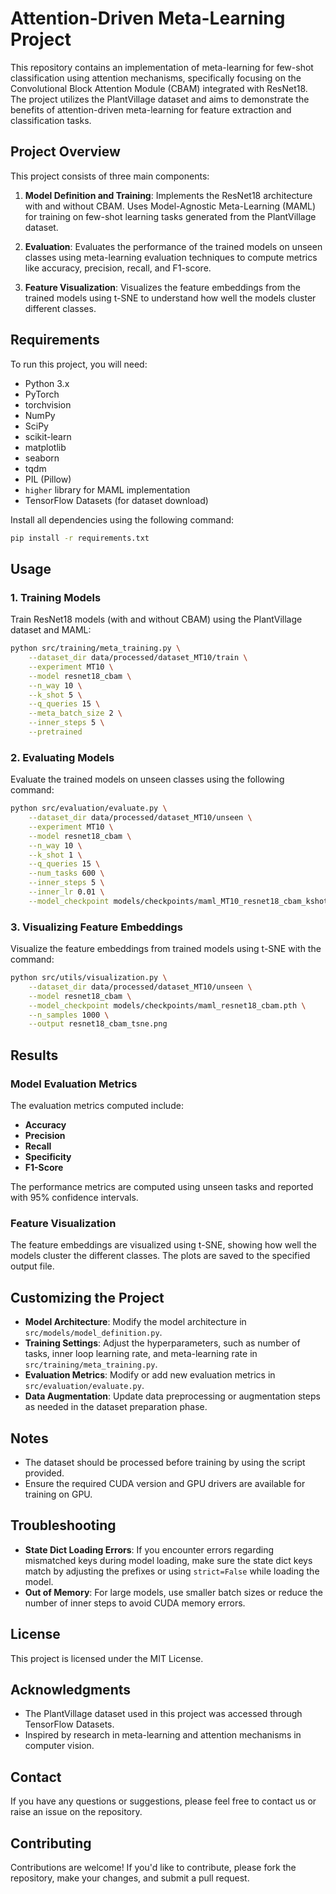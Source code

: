 # Attention-Driven Meta-Learning Project

This repository contains an implementation of meta-learning for few-shot classification using attention mechanisms, specifically focusing on the Convolutional Block Attention Module (CBAM) integrated with ResNet18. The project utilizes the PlantVillage dataset and aims to demonstrate the benefits of attention-driven meta-learning for feature extraction and classification tasks.

## Project Overview

This project consists of three main components:

1. **Model Definition and Training**: Implements the ResNet18 architecture with and without CBAM. Uses Model-Agnostic Meta-Learning (MAML) for training on few-shot learning tasks generated from the PlantVillage dataset.

2. **Evaluation**: Evaluates the performance of the trained models on unseen classes using meta-learning evaluation techniques to compute metrics like accuracy, precision, recall, and F1-score.

3. **Feature Visualization**: Visualizes the feature embeddings from the trained models using t-SNE to understand how well the models cluster different classes.

## Requirements

To run this project, you will need:

- Python 3.x
- PyTorch
- torchvision
- NumPy
- SciPy
- scikit-learn
- matplotlib
- seaborn
- tqdm
- PIL (Pillow)
- `higher` library for MAML implementation
- TensorFlow Datasets (for dataset download)

Install all dependencies using the following command:

```bash
pip install -r requirements.txt
```

## Usage

### 1. Training Models

Train ResNet18 models (with and without CBAM) using the PlantVillage dataset and MAML:

```bash
python src/training/meta_training.py \
    --dataset_dir data/processed/dataset_MT10/train \
    --experiment MT10 \
    --model resnet18_cbam \
    --n_way 10 \
    --k_shot 5 \
    --q_queries 15 \
    --meta_batch_size 2 \
    --inner_steps 5 \
    --pretrained
```

### 2. Evaluating Models

Evaluate the trained models on unseen classes using the following command:

```bash
python src/evaluation/evaluate.py \
    --dataset_dir data/processed/dataset_MT10/unseen \
    --experiment MT10 \
    --model resnet18_cbam \
    --n_way 10 \
    --k_shot 1 \
    --q_queries 15 \
    --num_tasks 600 \
    --inner_steps 5 \
    --inner_lr 0.01 \
    --model_checkpoint models/checkpoints/maml_MT10_resnet18_cbam_kshot1.pth
```

### 3. Visualizing Feature Embeddings

Visualize the feature embeddings from trained models using t-SNE with the command:

```bash
python src/utils/visualization.py \
    --dataset_dir data/processed/dataset_MT10/unseen \
    --model resnet18_cbam \
    --model_checkpoint models/checkpoints/maml_resnet18_cbam.pth \
    --n_samples 1000 \
    --output resnet18_cbam_tsne.png
```

## Results

### Model Evaluation Metrics

The evaluation metrics computed include:
- **Accuracy**
- **Precision**
- **Recall**
- **Specificity**
- **F1-Score**

The performance metrics are computed using unseen tasks and reported with 95% confidence intervals.

### Feature Visualization

The feature embeddings are visualized using t-SNE, showing how well the models cluster the different classes. The plots are saved to the specified output file.

## Customizing the Project

- **Model Architecture**: Modify the model architecture in `src/models/model_definition.py`.
- **Training Settings**: Adjust the hyperparameters, such as number of tasks, inner loop learning rate, and meta-learning rate in `src/training/meta_training.py`.
- **Evaluation Metrics**: Modify or add new evaluation metrics in `src/evaluation/evaluate.py`.
- **Data Augmentation**: Update data preprocessing or augmentation steps as needed in the dataset preparation phase.

## Notes

- The dataset should be processed before training by using the script provided.
- Ensure the required CUDA version and GPU drivers are available for training on GPU.

## Troubleshooting

- **State Dict Loading Errors**: If you encounter errors regarding mismatched keys during model loading, make sure the state dict keys match by adjusting the prefixes or using `strict=False` while loading the model.
- **Out of Memory**: For large models, use smaller batch sizes or reduce the number of inner steps to avoid CUDA memory errors.

## License

This project is licensed under the MIT License.

## Acknowledgments

- The PlantVillage dataset used in this project was accessed through TensorFlow Datasets.
- Inspired by research in meta-learning and attention mechanisms in computer vision.

## Contact

If you have any questions or suggestions, please feel free to contact us or raise an issue on the repository.

## Contributing

Contributions are welcome! If you'd like to contribute, please fork the repository, make your changes, and submit a pull request.
